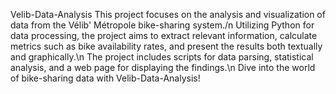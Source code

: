 Velib-Data-Analysis
This project focuses on the analysis and visualization of data from the Vélib' Métropole bike-sharing system./n
Utilizing Python for data processing, the project aims to extract relevant information, calculate metrics such as bike availability rates, and present the results both textually and graphically.\n 
The project includes scripts for data parsing, statistical analysis, and a web page for displaying the findings.\n 
Dive into the world of bike-sharing data with Velib-Data-Analysis!
